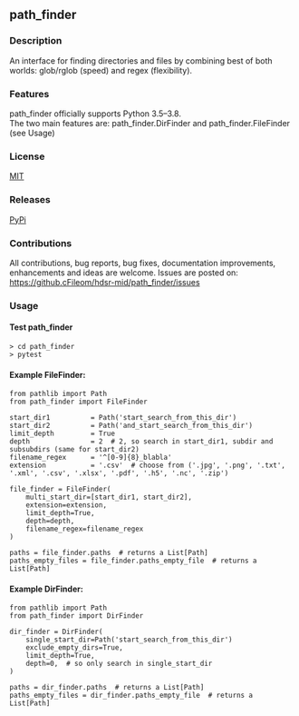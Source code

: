 ## path_finder

### Description
An interface for finding directories and files by combining best of both worlds: glob/rglob (speed) and regex (flexibility).

### Features
path_finder officially supports Python 3.5–3.8. \
The two main features are: path_finder.DirFinder and path_finder.FileFinder (see Usage) 

### License 
[MIT][mit]

### Releases
[PyPi][pypi]

### Contributions
All contributions, bug reports, bug fixes, documentation improvements, enhancements and ideas are welcome.
Issues are posted on: https://github.cFileom/hdsr-mid/path_finder/issues

[pypi]: https://pypi.org/project/path-finder/
[mit]: https://github.com/hdsr-mid/path_finder/blob/main/LICENSE.txt


### Usage
#### Test path_finder
```
> cd path_finder
> pytest
```

#### Example FileFinder:
```
from pathlib import Path
from path_finder import FileFinder

start_dir1          = Path('start_search_from_this_dir')
start_dir2          = Path('and_start_search_from_this_dir')
limit_depth         = True
depth               = 2  # 2, so search in start_dir1, subdir and subsubdirs (same for start_dir2) 
filename_regex      = '^[0-9]{8}_blabla'
extension           = '.csv'  # choose from ('.jpg', '.png', '.txt', '.xml', '.csv', '.xlsx', '.pdf', '.h5', '.nc', '.zip')   

file_finder = FileFinder(
    multi_start_dir=[start_dir1, start_dir2],
    extension=extension,
    limit_depth=True,                   
    depth=depth,
    filename_regex=filename_regex
)
                    
paths = file_finder.paths  # returns a List[Path]
paths_empty_files = file_finder.paths_empty_file  # returns a List[Path]
```


#### Example DirFinder:
```
from pathlib import Path
from path_finder import DirFinder

dir_finder = DirFinder(
    single_start_dir=Path('start_search_from_this_dir')
    exclude_empty_dirs=True,
    limit_depth=True,
    depth=0,  # so only search in single_start_dir
)

paths = dir_finder.paths  # returns a List[Path]
paths_empty_files = dir_finder.paths_empty_file  # returns a List[Path]
```
